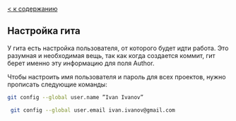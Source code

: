 [< к содержанию](./readme.md)


## Настройка гита


У гита есть настройка пользователя, от которого будет идти работа. Это разумная и необходимая вещь, так как когда создается коммит, гит берет именно эту информацию для поля Author.

Чтобы настроить имя пользователя и пароль для всех проектов, нужно прописать следующие команды:

``` bash -
git config --global user.name ”Ivan Ivanov”
```

``` bash -
 git config --global user.email ivan.ivanov@gmail.com
```